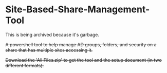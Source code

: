 # Site-Based-Share-Management-Tool

This is being archived because it's garbage.

<strike>A powershell tool to help manage AD groups, folders, and security on a share that has multiple sites accessing it.</strike>

<strike>Download the 'All Files.zip' to get the tool and the setup document (in two different formats).</strike>
